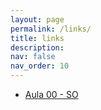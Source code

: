 ```yaml
---
layout: page
permalink: /links/
title: links
description:
nav: false
nav_order: 10
---
```


- [Aula 00 - SO](https://docs.google.com/presentation/d/1IbNuJraYUUhoXTmR5CegzA3hEnS51cnH/edit?usp=sharing&ouid=109523613597121204784&rtpof=true&sd=true)
